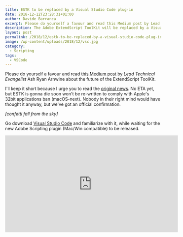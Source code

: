 ```yaml
---
title: ESTK to be replaced by a Visual Studio Code plug-in
date: 2018-12-12T23:28:31+01:00
author: Davide Barranca
excerpt: Please do yourself a favour and read this Medium post by Lead Technical Evangelist Ash Ryan Arnwine about the future of the ExtendScript ToolKit.
description: The Adobe ExtendScript ToolKit will be replaced by a Visual Studio Code Plug-in.
layout: post
permalink: /2018/12/estk-to-be-replaced-by-a-visual-studio-code-plug-in/
image: /wp-content/uploads/2018/12/vsc.jpg
category:
  - Scripting
tags:
  - VSCode
---
```


Please do yourself a favour and read [this Medium post](https://medium.com/adobetech/the-future-of-extendscript-development-a-vscode-plugin-2d8d0172a357) by _Lead Technical Evangelist_ Ash Ryan Arnwine about the future of the ExtendScript ToolKit.

I'll keep it short because I urge you to read the [original news](https://medium.com/adobetech/the-future-of-extendscript-development-a-vscode-plugin-2d8d0172a357). No ETA yet, but ESTK is gonna die soon won't be re-written to comply with Apple's 32bit applications ban (macOS-next). Nobody in their right mind would have thought it anyway, but we've got an official confirmation.

_\[confetti fall from the sky\]_

Go download [Visual Studio Code](https://code.visualstudio.com/) and familiarize with it, while waiting for the new Adobe Scripting plugin (Mac/Win compatible) to be released.

<iframe width="560" height="315" src="https://www.youtube.com/embed/Wq7zF9yyd0I" frameborder="0" allowfullscreen></iframe>
